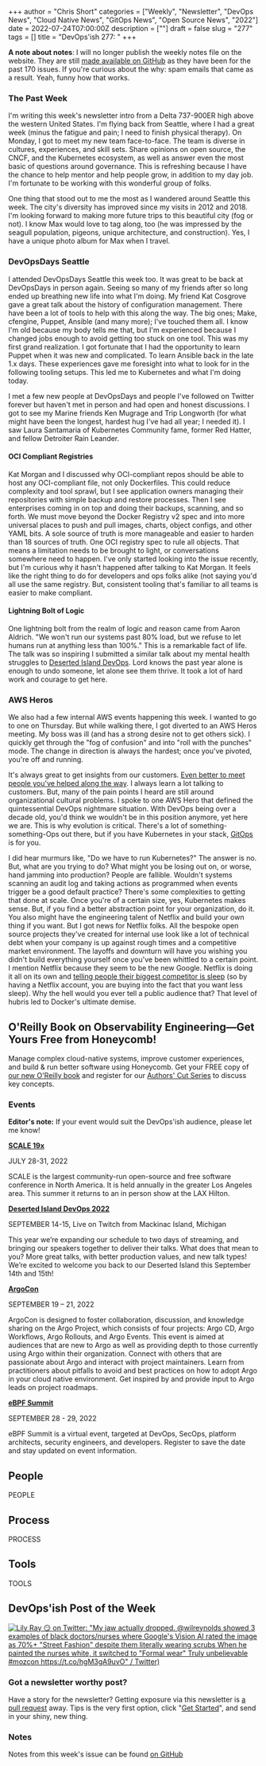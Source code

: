 +++
author = "Chris Short"
categories = ["Weekly", "Newsletter", "DevOps News", "Cloud Native News", "GitOps News", "Open Source News", "2022"]
date = 2022-07-24T07:00:00Z
description = [""]
draft = false
slug = "277"
tags = []
title = "DevOps'ish 277: "
+++

**A note about notes**: I will no longer publish the weekly notes file on the website. They are still [made available on GitHub][1] as they have been for the past 170 issues. If you're curious about the why: spam emails that came as a result. Yeah, funny how that works.

### The Past Week

I'm writing this week's newsletter intro from a Delta 737-900ER high above the western United States. I'm flying back from Seattle, where I had a great week (minus the fatigue and pain; I need to finish physical therapy). On Monday, I got to meet my new team face-to-face. The team is diverse in cultures, experiences, and skill sets. Share opinions on open source, the CNCF, and the Kubernetes ecosystem, as well as answer even the most basic of questions around governance. This is refreshing because I have the chance to help mentor and help people grow, in addition to my day job. I'm fortunate to be working with this wonderful group of folks.

One thing that stood out to me the most as I wandered around Seattle this week. The city's diversity has improved since my visits in 2012 and 2018. I'm looking forward to making more future trips to this beautiful city (fog or not). I know Max would love to tag along, too (he was impressed by the seagull population, pigeons, unique architecture, and construction). Yes, I have a unique photo album for Max when I travel.

### DevOpsDays Seattle

I attended DevOpsDays Seattle this week too. It was great to be back at DevOpsDays in person again. Seeing so many of my friends after so long ended up breathing new life into what I'm doing. My friend Kat Cosgrove gave a great talk about the history of configuration management. There have been a lot of tools to help with this along the way. The big ones; Make, cfengine, Puppet, Ansible (and many more); I've touched them all. I know I'm old because my body tells me that, but I'm experienced because I changed jobs enough to avoid getting too stuck on one tool. This was my first grand realization. I got fortunate that I had the opportunity to learn Puppet when it was new and complicated. To learn Ansible back in the late 1.x days. These experiences gave me foresight into what to look for in the following tooling setups. This led me to Kubernetes and what I'm doing today.

I met a few new people at DevOpsDays and people I've followed on Twitter forever but haven't met in person and had open and honest discussions. I got to see my Marine friends Ken Mugrage and Trip Longworth (for what might have been the longest, hardest hug I've had all year; I needed it). I saw Laura Santamaria of Kubernetes Community fame, former Red Hatter, and fellow Detroiter Rain Leander.

#### OCI Compliant Registries

Kat Morgan and I discussed why OCI-compliant repos should be able to host any OCI-compliant file, not only Dockerfiles. This could reduce complexity and tool sprawl, but I see application owners managing their repositories with simple backup and restore processes. Then I see enterprises coming in on top and doing their backups, scanning, and so forth. We must move beyond the Docker Registry v2 spec and into more universal places to push and pull images, charts, object configs, and other YAML bits. A sole source of truth is more manageable and easier to harden than 18 sources of truth. One OCI registry spec to rule all objects. That means a limitation needs to be brought to light, or conversations somewhere need to happen. I've only started looking into the issue recently, but I'm curious why it hasn't happened after talking to Kat Morgan. It feels like the right thing to do for developers and ops folks alike (not saying you'd all use the same registry. But, consistent tooling that's familiar to all teams is easier to make compliant.

#### Lightning Bolt of Logic

One lightning bolt from the realm of logic and reason came from Aaron Aldrich. "We won't run our systems past 80% load, but we refuse to let humans run at anything less than 100%." This is a remarkable fact of life. The talk was so inspiring I submitted a similar talk about my mental health struggles to [Deserted Island DevOps][2]. Lord knows the past year alone is enough to undo someone, let alone see them thrive. It took a lot of hard work and courage to get here.

### AWS Heros

We also had a few internal AWS events happening this week. I wanted to go to one on Thursday. But while walking there, I got diverted to an AWS Heros meeting. My boss was ill (and has a strong desire not to get others sick). I quickly get through the "fog of confusion" and into "roll with the punches" mode. The change in direction is always the hardest; once you've pivoted, you're off and running.

It's always great to get insights from our customers. [Even better to meet people you've helped along the way][3]. I always learn a lot talking to customers. But, many of the pain points I heard are still around organizational cultural problems. I spoke to one AWS Hero that defined the quintessential DevOps nightmare situation. With DevOps being over a decade old, you'd think we wouldn't be in this position anymore, yet here we are. This is why evolution is critical. There's a lot of something-something-Ops out there, but if you have Kubernetes in your stack, [GitOps][4] is for you.

I did hear murmurs like, "Do we have to run Kubernetes?" The answer is no. But, what are you trying to do? What might you be losing out on, or worse, hand jamming into production? People are fallible. Wouldn't systems scanning an audit log and taking actions as programmed when events trigger be a good default practice? There's some complexities to getting that done at scale. Once you're of a certain size, yes, Kubernetes makes sense. But, if you find a better abstraction point for your organization, do it. You also might have the engineering talent of Netflix and build your own thing if you want. But I got news for Netflix folks. All the bespoke open source projects they've created for internal use look like a lot of technical debt when your company is up against rough times and a competitive market environment. The layoffs and downturn will have you wishing you didn't build everything yourself once you've been whittled to a certain point. I mention Netflix because they seem to be the new Google. Netflix is doing it all on its own and [telling people their biggest competitor is sleep][5] (so by having a Netflix account, you are buying into the fact that you want less sleep). Why the hell would you ever tell a public audience that? That level of hubris led to Docker's ultimate demise.

[1]: https://github.com/chris-short/devopsish.com/tree/main/content/post
[2]: https://desertedislanddevops.com/
[3]: https://twitter.com/margaretvaltie/status/1550186266167152640
[4]: https://opengitops.dev/
[5]: https://twitter.com/chrisshort/status/1549850632395206656

## O'Reilly Book on Observability Engineering—Get Yours Free from Honeycomb!

Manage complex cloud-native systems, improve customer experiences, and build & run better software using Honeycomb. Get your FREE copy of [our new O'Reilly book](https://info.honeycomb.io/observability-engineering-oreilly-book-2022?utm_source=devopsish&utm_medium=newsletter&utm_campaign=oreilly_book_observability_engineering_2022&utm_id=oreillybook2022&utm_content=2113) and register for our [Authors' Cut Series](https://www.honeycomb.io/oreilly-observability-engineering/?utm_source=devopsish&utm_medium=newsletter&utm_campaign=oreilly_authors_cut_series_2022&utm_id=oreillyauthorscut&utm_content=2112) to discuss key concepts.

### Events

**Editor's note:** If your event would suit the DevOps'ish audience, please let me know!

[**SCALE 19x**](http://www.socallinuxexpo.org/?source=devopsish)

JULY 28-31, 2022

SCALE is the largest community-run open-source and free software conference in North America. It is held annually in the greater Los Angeles area. This summer it returns to an in person show at the LAX Hilton.

[**Deserted Island DevOps 2022**](https://desertedislanddevops.com/)

SEPTEMBER 14-15, Live on Twitch from Mackinac Island, Michigan

This year we’re expanding our schedule to two days of streaming, and bringing our speakers together to deliver their talks. What does that mean to you? More great talks, with better production values, and new talk types! We’re excited to welcome you back to our Deserted Island this September 14th and 15th!

[**ArgoCon**](https://events.linuxfoundation.org/argocon/?source=devopsish)

SEPTEMBER 19 – 21, 2022

ArgoCon is designed to foster collaboration, discussion, and knowledge sharing on the Argo Project, which consists of four projects: Argo CD, Argo Workflows, Argo Rollouts, and Argo Events. This event is aimed at audiences that are new to Argo as well as providing depth to those currently using Argo within their organization. Connect with others that are passionate about Argo and interact with project maintainers. Learn from practitioners about pitfalls to avoid and best practices on how to adopt Argo in your cloud native environment. Get inspired by and provide input to Argo leads on project roadmaps.

[**eBPF Summit**](https://ebpf.io/summit-2022/?source=devopsish)

SEPTEMBER 28 - 29, 2022

eBPF Summit is a virtual event, targeted at DevOps, SecOps, platform architects, security engineers, and developers. Register to save the date and stay updated on event information.

## People

PEOPLE

## Process

PROCESS

## Tools

TOOLS

## DevOps'ish Post of the Week

[![Lily Ray 😏 on Twitter: "My jaw actually dropped. @wilreynolds showed 3 examples of black doctors/nurses where Google's Vision AI rated the image as 70%+ "Street Fashion" despite them literally wearing scrubs When he painted the nurses white, it switched to "Formal wear" Truly unbelievable #mozcon https://t.co/hgM3gA9uvO" / Twitter)](https://shortcdn.com/file/devopsish/275-devopsish-post-of-the-week.webp)](https://twitter.com/lilyraynyc/status/1547361484144984065?s=12&t=Uxd6qd18SoDoQq1c473hkA)

### Got a newsletter worthy post?

Have a story for the newsletter? Getting exposure via this newsletter is [a pull request](https://github.com/chris-short/devopsish.com/issues/new/choose) away. Tips is the very first option, click "[Get Started](https://github.com/chris-short/devopsish.com/issues/new?assignees=chris-short&labels=tips&template=TIPS.md&title=%5BTips%5D%3A+)", and send in your shiny, new thing.

### Notes

Notes from this week's issue can be found [on GitHub](https://github.com/chris-short/devopsish.com/blob/main/content/post/277/notes.md)